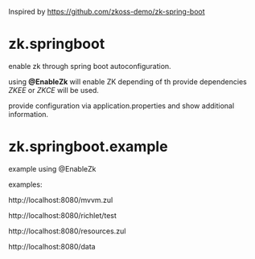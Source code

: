 Inspired by https://github.com/zkoss-demo/zk-spring-boot

# zk.springboot
enable zk through spring boot autoconfiguration.

using **@EnableZk** will enable ZK 
depending of th provide dependencies _ZKEE_ or _ZKCE_ will be used.

provide configuration via application.properties and show additional information.  


# zk.springboot.example
example using @EnableZk

examples:

http://localhost:8080/mvvm.zul

http://localhost:8080/richlet/test

http://localhost:8080/resources.zul

http://localhost:8080/data
